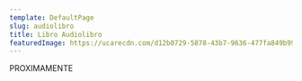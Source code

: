 ```yaml
---
template: DefaultPage
slug: audiolibro
title: Libro Audiolibro
featuredImage: https://ucarecdn.com/d12b0729-5878-43b7-9636-477fa849b992/
---
```

P﻿ROXIMAMENTE